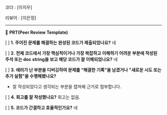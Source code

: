 코더 : [이지우]

리뷰어 : [이은정]

---


🔑  **PRT(Peer Review Template)**

[ ]  **1. 주어진 문제를 해결하는 완성된 코드가 제출되었나요?**
 네

[ ]  **2. 전체 코드에서 가장 핵심적이거나 가장 복잡하고 이해하기 어려운 부분에 작성된 
        주석 또는 doc string을 보고 해당 코드가 잘 이해되었나요?**
네

[ ]  **3. 에러가 난 부분을 디버깅하여 문제를 “해결한 기록"을 남겼거나 "새로운 시도 
또는 추가 실험"을 수행해봤나요?**

- 잘 작성되었다고 생각되는 부분을 캡쳐해 근거로 첨부합니다.

[ ]  **4. 회고를 잘 작성했나요?**
회고는 없음.

[ ]  **5. 코드가 간결하고 효율적인가요?**
네

